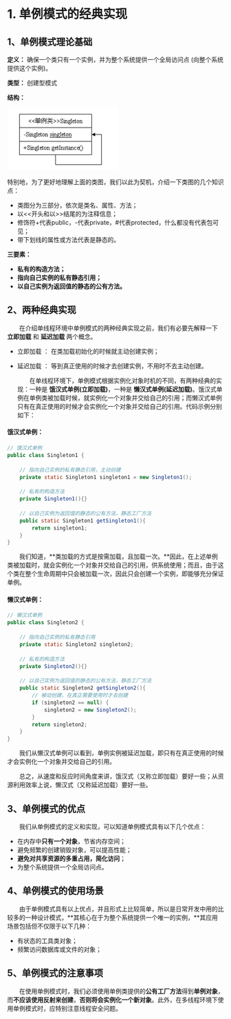 # 1. 单例模式的经典实现

## **1、单例模式理论基础**

**定义：** 确保一个类只有一个实例，并为整个系统提供一个全局访问点 \(向整个系统提供这个实例\)。

**类型：** 创建型模式

**结构：**

![](../../../.gitbook/assets/image%20%2878%29.png)

特别地，为了更好地理解上面的类图，我们以此为契机，介绍一下类图的几个知识点：

* 类图分为三部分，依次是类名、属性、方法；
* 以&lt;&lt;开头和以&gt;&gt;结尾的为注释信息；
* 修饰符+代表public，-代表private，\#代表protected，什么都没有代表包可见；
* 带下划线的属性或方法代表是静态的。

**三要素：**

* **私有的构造方法；**
* **指向自己实例的私有静态引用；**
* **以自己实例为返回值的静态的公有方法。**

## **2、两种经典实现**

　　在介绍单线程环境中单例模式的两种经典实现之前，我们有必要先解释一下 **立即加载** 和 **延迟加载** 两个概念。

* 立即加载 ： 在类加载初始化的时候就主动创建实例；
* 延迟加载 ： 等到真正使用的时候才去创建实例，不用时不去主动创建。

  　　在单线程环境下，单例模式根据实例化对象时机的不同，有两种经典的实现：一种是 **饿汉式单例\(立即加载\)**，一种是 **懒汉式单例\(延迟加载\)**。饿汉式单例在单例类被加载时候，就实例化一个对象并交给自己的引用；而懒汉式单例只有在真正使用的时候才会实例化一个对象并交给自己的引用。代码示例分别如下：

#### **饿汉式单例：**

```java
// 饿汉式单例
public class Singleton1 {

    // 指向自己实例的私有静态引用，主动创建
    private static Singleton1 singleton1 = new Singleton1();

    // 私有的构造方法
    private Singleton1(){}

    // 以自己实例为返回值的静态的公有方法，静态工厂方法
    public static Singleton1 getSingleton1(){
        return singleton1;
    }
}
```

　　我们知道，**类加载的方式是按需加载，且加载一次。**因此，在上述单例类被加载时，就会实例化一个对象并交给自己的引用，供系统使用；而且，由于这个类在整个生命周期中只会被加载一次，因此只会创建一个实例，即能够充分保证单例。

#### **懒汉式单例：**

```java
// 懒汉式单例
public class Singleton2 {

    // 指向自己实例的私有静态引用
    private static Singleton2 singleton2;

    // 私有的构造方法
    private Singleton2(){}

    // 以自己实例为返回值的静态的公有方法，静态工厂方法
    public static Singleton2 getSingleton2(){
        // 被动创建，在真正需要使用时才去创建
        if (singleton2 == null) {
            singleton2 = new Singleton2();
        }
        return singleton2;
    }
}
```

　　我们从懒汉式单例可以看到，单例实例被延迟加载，即只有在真正使用的时候才会实例化一个对象并交给自己的引用。

　　总之，从速度和反应时间角度来讲，饿汉式（又称立即加载）要好一些；从资源利用效率上说，懒汉式（又称延迟加载）要好一些。

## **3、单例模式的优点**

　　我们从单例模式的定义和实现，可以知道单例模式具有以下几个优点：

* 在内存中**只有一个对象**，节省内存空间；
* 避免频繁的创建销毁对象，可以提高性能；
* **避免对共享资源的多重占用，简化访问**；
* 为整个系统提供一个全局访问点。

## **4、单例模式的使用场景**

　　由于单例模式具有以上优点，并且形式上比较简单，所以是日常开发中用的比较多的一种设计模式，**其核心在于为整个系统提供一个唯一的实例，**其应用场景包括但不仅限于以下几种：

* 有状态的工具类对象；
* 频繁访问数据库或文件的对象；

## **5、单例模式的注意事项**

　　在使用单例模式时，我们必须使用单例类提供的**公有工厂方法**得到**单例对象**，而**不应该使用反射来创建**，**否则将会实例化一个新对象**。此外，在多线程环境下使用单例模式时，应特别注意线程安全问题。

